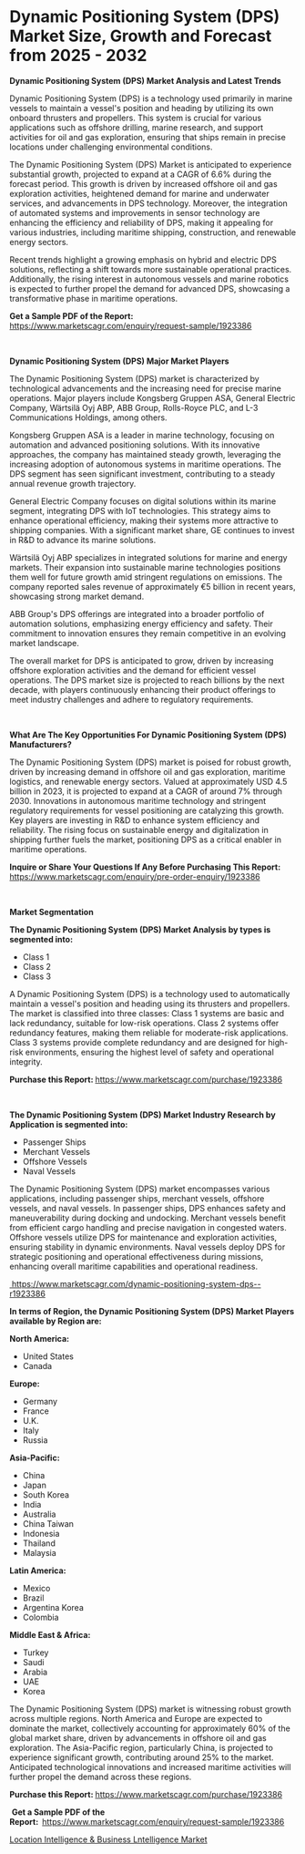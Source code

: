 <p><h1>Dynamic Positioning System (DPS) Market Size, Growth and Forecast from 2025 - 2032</h1></p><p><strong>Dynamic Positioning System (DPS) Market Analysis and Latest Trends</strong></p>
<p><p>Dynamic Positioning System (DPS) is a technology used primarily in marine vessels to maintain a vessel's position and heading by utilizing its own onboard thrusters and propellers. This system is crucial for various applications such as offshore drilling, marine research, and support activities for oil and gas exploration, ensuring that ships remain in precise locations under challenging environmental conditions.</p><p>The Dynamic Positioning System (DPS) Market is anticipated to experience substantial growth, projected to expand at a CAGR of 6.6% during the forecast period. This growth is driven by increased offshore oil and gas exploration activities, heightened demand for marine and underwater services, and advancements in DPS technology. Moreover, the integration of automated systems and improvements in sensor technology are enhancing the efficiency and reliability of DPS, making it appealing for various industries, including maritime shipping, construction, and renewable energy sectors.</p><p>Recent trends highlight a growing emphasis on hybrid and electric DPS solutions, reflecting a shift towards more sustainable operational practices. Additionally, the rising interest in autonomous vessels and marine robotics is expected to further propel the demand for advanced DPS, showcasing a transformative phase in maritime operations.</p></p>
<p><strong>Get a Sample PDF of the Report:&nbsp;</strong> <a href="https://www.marketscagr.com/enquiry/request-sample/1923386?utm_campaign=2041&utm_medium=2&utm_source=Github&utm_content=ia&utm_term=28032025&utm_id=dynamic-positioning-system-dps">https://www.marketscagr.com/enquiry/request-sample/1923386</a></p>
<p>&nbsp;</p>
<p><strong>Dynamic Positioning System (DPS) Major Market Players</strong></p>
<p><p>The Dynamic Positioning System (DPS) market is characterized by technological advancements and the increasing need for precise marine operations. Major players include Kongsberg Gruppen ASA, General Electric Company, Wärtsilä Oyj ABP, ABB Group, Rolls-Royce PLC, and L-3 Communications Holdings, among others. </p><p>Kongsberg Gruppen ASA is a leader in marine technology, focusing on automation and advanced positioning solutions. With its innovative approaches, the company has maintained steady growth, leveraging the increasing adoption of autonomous systems in maritime operations. The DPS segment has seen significant investment, contributing to a steady annual revenue growth trajectory.</p><p>General Electric Company focuses on digital solutions within its marine segment, integrating DPS with IoT technologies. This strategy aims to enhance operational efficiency, making their systems more attractive to shipping companies. With a significant market share, GE continues to invest in R&D to advance its marine solutions.</p><p>Wärtsilä Oyj ABP specializes in integrated solutions for marine and energy markets. Their expansion into sustainable marine technologies positions them well for future growth amid stringent regulations on emissions. The company reported sales revenue of approximately €5 billion in recent years, showcasing strong market demand.</p><p>ABB Group's DPS offerings are integrated into a broader portfolio of automation solutions, emphasizing energy efficiency and safety. Their commitment to innovation ensures they remain competitive in an evolving market landscape.</p><p>The overall market for DPS is anticipated to grow, driven by increasing offshore exploration activities and the demand for efficient vessel operations. The DPS market size is projected to reach billions by the next decade, with players continuously enhancing their product offerings to meet industry challenges and adhere to regulatory requirements.</p></p>
<p>&nbsp;</p>
<p><strong>What Are The Key Opportunities For Dynamic Positioning System (DPS) Manufacturers?</strong></p>
<p><p>The Dynamic Positioning System (DPS) market is poised for robust growth, driven by increasing demand in offshore oil and gas exploration, maritime logistics, and renewable energy sectors. Valued at approximately USD 4.5 billion in 2023, it is projected to expand at a CAGR of around 7% through 2030. Innovations in autonomous maritime technology and stringent regulatory requirements for vessel positioning are catalyzing this growth. Key players are investing in R&D to enhance system efficiency and reliability. The rising focus on sustainable energy and digitalization in shipping further fuels the market, positioning DPS as a critical enabler in maritime operations.</p></p>
<p><strong>Inquire or Share Your Questions If Any Before Purchasing This Report:</strong> <a href="https://www.marketscagr.com/enquiry/pre-order-enquiry/1923386?utm_campaign=2041&utm_medium=2&utm_source=Github&utm_content=ia&utm_term=28032025&utm_id=dynamic-positioning-system-dps">https://www.marketscagr.com/enquiry/pre-order-enquiry/1923386</a></p>
<p>&nbsp;</p>
<p><strong>Market Segmentation</strong></p>
<p><strong>The Dynamic Positioning System (DPS) Market Analysis by types is segmented into:</strong></p>
<p><ul><li>Class 1</li><li>Class 2</li><li>Class 3</li></ul></p>
<p><p>A Dynamic Positioning System (DPS) is a technology used to automatically maintain a vessel's position and heading using its thrusters and propellers. The market is classified into three classes: Class 1 systems are basic and lack redundancy, suitable for low-risk operations. Class 2 systems offer redundancy features, making them reliable for moderate-risk applications. Class 3 systems provide complete redundancy and are designed for high-risk environments, ensuring the highest level of safety and operational integrity.</p></p>
<p><strong>Purchase this Report:&nbsp;</strong><a href="https://www.marketscagr.com/purchase/1923386?utm_campaign=2041&utm_medium=2&utm_source=Github&utm_content=ia&utm_term=28032025&utm_id=dynamic-positioning-system-dps">https://www.marketscagr.com/purchase/1923386</a></p>
<p>&nbsp;</p>
<p><strong>The Dynamic Positioning System (DPS) Market Industry Research by Application is segmented into:</strong></p>
<p><ul><li>Passenger Ships</li><li>Merchant Vessels</li><li>Offshore Vessels</li><li>Naval Vessels</li></ul></p>
<p><p>The Dynamic Positioning System (DPS) market encompasses various applications, including passenger ships, merchant vessels, offshore vessels, and naval vessels. In passenger ships, DPS enhances safety and maneuverability during docking and undocking. Merchant vessels benefit from efficient cargo handling and precise navigation in congested waters. Offshore vessels utilize DPS for maintenance and exploration activities, ensuring stability in dynamic environments. Naval vessels deploy DPS for strategic positioning and operational effectiveness during missions, enhancing overall maritime capabilities and operational readiness.</p></p>
<p><a href="https://www.marketscagr.com/dynamic-positioning-system-dps--r1923386?utm_campaign=2041&utm_medium=2&utm_source=Github&utm_content=ia&utm_term=28032025&utm_id=dynamic-positioning-system-dps">&nbsp;https://www.marketscagr.com/dynamic-positioning-system-dps--r1923386</a></p>
<p><strong>In terms of Region, the Dynamic Positioning System (DPS) Market Players available by Region are:</strong></p>
<p>
    <p> <strong> North America: </strong>
        <ul>
            <li>United States</li>
            <li>Canada</li>
        </ul>
        </p> 
    <p> <strong> Europe: </strong>
        <ul>
            <li>Germany</li>
            <li>France</li>
            <li>U.K.</li>
            <li>Italy</li>
            <li>Russia</li>
        </ul>
        </p> 
    <p> <strong> Asia-Pacific: </strong>
        <ul>
            <li>China</li>
            <li>Japan</li>
            <li>South Korea</li>
            <li>India</li>
            <li>Australia</li>
            <li>China Taiwan</li>
            <li>Indonesia</li>
            <li>Thailand</li>
            <li>Malaysia</li>
        </ul>
        </p> 
    <p> <strong> Latin America: </strong>
        <ul>
            <li>Mexico</li>
            <li>Brazil</li>
            <li>Argentina Korea</li>
            <li>Colombia</li>
        </ul>
        </p> 
    <p> <strong> Middle East & Africa: </strong>
        <ul>
            <li>Turkey</li>
            <li>Saudi</li>
            <li>Arabia</li>
            <li>UAE</li>
            <li>Korea</li>
        </ul>
    </p>
    </p>
<p><p>The Dynamic Positioning System (DPS) market is witnessing robust growth across multiple regions. North America and Europe are expected to dominate the market, collectively accounting for approximately 60% of the global market share, driven by advancements in offshore oil and gas exploration. The Asia-Pacific region, particularly China, is projected to experience significant growth, contributing around 25% to the market. Anticipated technological innovations and increased maritime activities will further propel the demand across these regions.</p></p>
<p><strong>Purchase this Report: </strong><a href="https://www.marketscagr.com/purchase/1923386?utm_campaign=2041&utm_medium=2&utm_source=Github&utm_content=ia&utm_term=28032025&utm_id=dynamic-positioning-system-dps">https://www.marketscagr.com/purchase/1923386</a></p>
<p>&nbsp;<strong>Get a Sample PDF of the Report:&nbsp;&nbsp;</strong><a href="https://www.marketscagr.com/enquiry/request-sample/1923386?utm_campaign=2041&utm_medium=2&utm_source=Github&utm_content=ia&utm_term=28032025&utm_id=dynamic-positioning-system-dps">https://www.marketscagr.com/enquiry/request-sample/1923386</a></p>
<p><strong></strong></p>
<p><p><a href="https://github.com/irfadac/Market-Research-Report-List-5/blob/main/location-intelligence-business-lntelligence-market.md?utm_campaign=2041&utm_medium=2&utm_source=Github&utm_content=ia&utm_term=28032025&utm_id=dynamic-positioning-system-dps">Location Intelligence & Business Lntelligence Market</a></p></p>